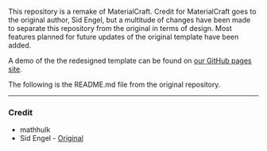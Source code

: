 This repository is a remake of MaterialCraft. Credit for MaterialCraft goes to the original author, Sid Engel, but a multitude of changes have been made to separate this repository from the original in terms of design. Most features planned for future updates of the original template have been added. 

A demo of the the redesigned template can be found on [our GitHub pages site](https://artexdevelopment.github.io/MaterialCraft).

The following is the README.md file from the original repository.

---

### Credit
- mathhulk
- Sid Engel - [Original](https://github.com/sid-engel/MaterialCraft)

